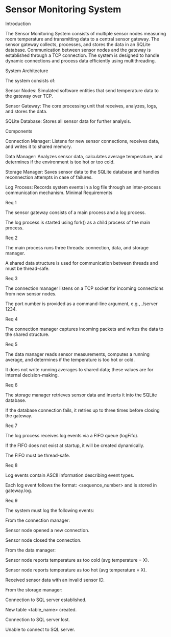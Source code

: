 # Sensor Monitoring System

Introduction

The Sensor Monitoring System consists of multiple sensor nodes measuring room temperature and transmitting data to a central sensor gateway. The sensor gateway collects, processes, and stores the data in an SQLite database. Communication between sensor nodes and the gateway is established through a TCP connection. The system is designed to handle dynamic connections and process data efficiently using multithreading.

System Architecture

The system consists of:

Sensor Nodes: Simulated software entities that send temperature data to the gateway over TCP.

Sensor Gateway: The core processing unit that receives, analyzes, logs, and stores the data.

SQLite Database: Stores all sensor data for further analysis.

Components

Connection Manager: Listens for new sensor connections, receives data, and writes it to shared memory.

Data Manager: Analyzes sensor data, calculates average temperature, and determines if the environment is too hot or too cold.

Storage Manager: Saves sensor data to the SQLite database and handles reconnection attempts in case of failures.

Log Process: Records system events in a log file through an inter-process communication mechanism.
Minimal Requirements

Req 1

The sensor gateway consists of a main process and a log process.

The log process is started using fork() as a child process of the main process.

Req 2

The main process runs three threads: connection, data, and storage manager.

A shared data structure is used for communication between threads and must be thread-safe.

Req 3

The connection manager listens on a TCP socket for incoming connections from new sensor nodes.

The port number is provided as a command-line argument, e.g., ./server 1234.

Req 4

The connection manager captures incoming packets and writes the data to the shared structure.

Req 5

The data manager reads sensor measurements, computes a running average, and determines if the temperature is too hot or cold.

It does not write running averages to shared data; these values are for internal decision-making.

Req 6

The storage manager retrieves sensor data and inserts it into the SQLite database.

If the database connection fails, it retries up to three times before closing the gateway.

Req 7

The log process receives log events via a FIFO queue (logFifo).

If the FIFO does not exist at startup, it will be created dynamically.

The FIFO must be thread-safe.

Req 8

Log events contain ASCII information describing event types.

Each log event follows the format: <sequence_number> <timestamp> <log-event message> and is stored in gateway.log.

Req 9

The system must log the following events:

From the connection manager:

Sensor node <SensorNodeID> opened a new connection.

Sensor node <SensorNodeID> closed the connection.

From the data manager:

Sensor node <SensorNodeID> reports temperature as too cold (avg temperature = X).

Sensor node <SensorNodeID> reports temperature as too hot (avg temperature = X).

Received sensor data with an invalid sensor ID.

From the storage manager:

Connection to SQL server established.

New table <table_name> created.

Connection to SQL server lost.

Unable to connect to SQL server.
